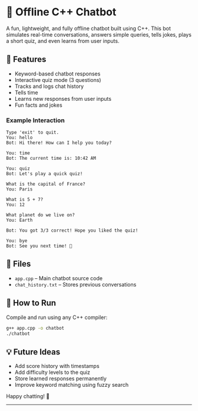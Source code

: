 # 🧠 Offline C++ Chatbot

A fun, lightweight, and fully offline chatbot built using C++. This bot simulates real-time conversations, answers simple queries, tells jokes, plays a short quiz, and even learns from user inputs.

## 🚀 Features

- Keyword-based chatbot responses
- Interactive quiz mode (3 questions)
- Tracks and logs chat history
- Tells time
- Learns new responses from user inputs
- Fun facts and jokes

### Example Interaction

```plaintext
Type 'exit' to quit.
You: hello
Bot: Hi there! How can I help you today?

You: time
Bot: The current time is: 10:42 AM

You: quiz
Bot: Let's play a quick quiz!

What is the capital of France?
You: Paris

What is 5 + 7?
You: 12

What planet do we live on?
You: Earth

Bot: You got 3/3 correct! Hope you liked the quiz!

You: bye
Bot: See you next time! 👋
```

## 📂 Files

- `app.cpp` – Main chatbot source code
- `chat_history.txt` – Stores previous conversations

## 🔧 How to Run

Compile and run using any C++ compiler:

```bash
g++ app.cpp -o chatbot
./chatbot
```

## 💡 Future Ideas

- Add score history with timestamps
- Add difficulty levels to the quiz
- Store learned responses permanently
- Improve keyword matching using fuzzy search

Happy chatting! 💬

---
